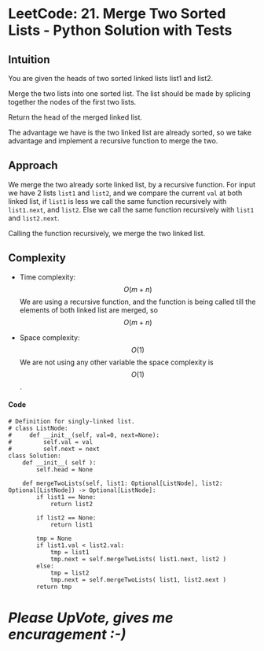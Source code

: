 # LeetCode: 21. Merge Two Sorted Lists - Python Solution with Tests

## Intuition
You are given the heads of two sorted linked lists list1 and list2.

Merge the two lists into one sorted list. The list should be made by splicing together the nodes of the first two lists.

Return the head of the merged linked list.

The advantage we have is the two linked list are already sorted, so we take advantage and implement a recursive function to merge the two.

## Approach
We merge the two already sorte linked list, by a recursive function. For input we have 2 lists `list1` and `list2`, and we compare the current `val` at both linked list, if `list1` is less we call the same function recursively with `list1.next`, and `list2`. Else we call the same function recursively with `list1` and `list2.next`.

Calling the function recursively, we merge the two linked list.

## Complexity
- Time complexity: $$O(m+n)$$
  We are using a recursive function, and the function is being called till the elements of both linked list are merged, so $$O(m+n)$$

- Space complexity: $$O(1)$$
  We are not using any other variable the space complexity is $$O(1)$$.

#### Code
```python3 []
# Definition for singly-linked list.
# class ListNode:
#     def __init__(self, val=0, next=None):
#         self.val = val
#         self.next = next
class Solution:
	def __init__( self ):
		self.head = None
        
	def mergeTwoLists(self, list1: Optional[ListNode], list2: Optional[ListNode]) -> Optional[ListNode]:
		if list1 == None:
			return list2

		if list2 == None:
			return list1

		tmp = None
		if list1.val < list2.val:
			tmp = list1
			tmp.next = self.mergeTwoLists( list1.next, list2 )
		else:
			tmp = list2
			tmp.next = self.mergeTwoLists( list1, list2.next )
		return tmp

```

# *Please UpVote, gives me encuragement :-)*